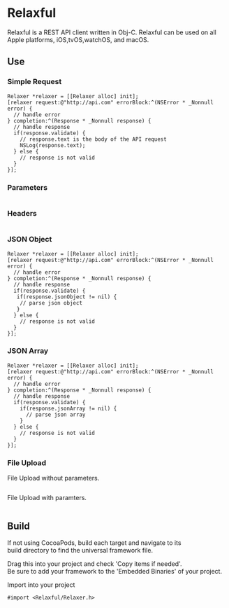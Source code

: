 # Relaxful

Relaxful is a REST API client written in Obj-C.
Relaxful can be used on all Apple platforms, iOS,tvOS,watchOS, and macOS.  

## Use

### Simple Request

```obj-c
Relaxer *relaxer = [[Relaxer alloc] init];
[relaxer request:@"http://api.com" errorBlock:^(NSError * _Nonnull error) {
  // handle error
} completion:^(Response * _Nonnull response) {
  // handle response
  if(response.validate) {
    // response.text is the body of the API request
    NSLog(response.text);
  } else {
    // response is not valid
  }
}];
```

### Parameters

```obj-c

```

### Headers

```obj-c

```

### JSON Object

```obj-c
Relaxer *relaxer = [[Relaxer alloc] init];
[relaxer request:@"http://api.com" errorBlock:^(NSError * _Nonnull error) {
  // handle error
} completion:^(Response * _Nonnull response) {
  // handle response
  if(response.validate) {
   if(response.jsonObject != nil) {
    // parse json object
   }
  } else {
    // response is not valid
  }
}];
```

### JSON Array

```obj-c
Relaxer *relaxer = [[Relaxer alloc] init];
[relaxer request:@"http://api.com" errorBlock:^(NSError * _Nonnull error) {
  // handle error
} completion:^(Response * _Nonnull response) {
  // handle response
  if(response.validate) {
    if(response.jsonArray != nil) {
      // parse json array
    }
  } else {
    // response is not valid
  }
}];
```

### File Upload

File Upload without parameters.

```obj-c

```

File Upload with paramters.

```obj-c

```

## Build

If not using CocoaPods, build each target and navigate to its  
build directory to find the universal framework file.

Drag this into your project and check 'Copy items if needed'.  
Be sure to add your framework to the 'Embedded Binaries' of your project.  

Import into your project

```#import <Relaxful/Relaxer.h>```
